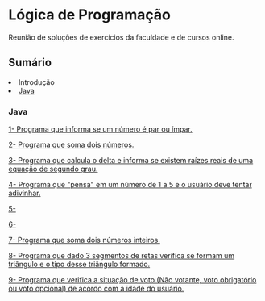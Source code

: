 # Lógica de Programação
Reunião de soluções de exercícios da faculdade e de cursos online.

<h2>Sumário</h2>
<li>Introdução</li>
<li><a href="#java">Java<a></li>


<h3 id="Java">Java</h3>

<a href="https://github.com/lucasjs19/logica-de-programacao/blob/main/Java/ParImpar.java">1- Programa que informa se um número é par ou ímpar.</a>


<a href="https://github.com/lucasjs19/logica-de-programacao/blob/main/Java/TelaCalc.java">2- Programa que soma dois números.</a>


<a href="https://github.com/lucasjs19/logica-de-programacao/blob/main/Java/TelaEquacao.java">3- Programa que calcula o delta e informa se existem raízes reais de uma equação de segundo grau.</a>


<a href="https://github.com/lucasjs19/logica-de-programacao/blob/main/Java/TelaGenio.java">4- Programa que "pensa" em um número de 1 a 5 e o usuário deve tentar adivinhar.</a>


<a href="https://github.com/lucasjs19/logica-de-programacao/blob/main/Java/TelaOperadores.java">5-</a>


<a href="https://github.com/lucasjs19/logica-de-programacao/blob/main/Java/TelaRelogio.java">6-</a>


<a href="https://github.com/lucasjs19/logica-de-programacao/blob/main/Java/TelaSomaSwing.java">7- Programa que soma dois números inteiros.</a>


<a href="https://github.com/lucasjs19/logica-de-programacao/blob/main/Java/TelaTriangulo.java">8- Programa que dado 3 segmentos de retas verifica se formam um triângulo e o tipo desse triângulo formado.</a>


<a href="https://github.com/lucasjs19/logica-de-programacao/blob/main/Java/TelaVoto.java">9- Programa que verifica a situação de voto (Não votante, voto obrigatório ou voto opcional) de acordo com a idade do usuário.</a>

